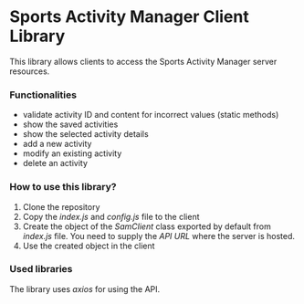 # Sports Activity Manager Client Library

This library allows clients to access the Sports Activity Manager server resources.

### Functionalities
* validate activity ID and content for incorrect values (static methods)
* show the saved activities
* show the selected activity details
* add a new activity
* modify an existing activity
* delete an activity

### How to use this library?
1. Clone the repository
2. Copy the *index.js* and *config.js* file to the client
3. Create the object of the *SamClient* class exported by default from *index.js* file. You need to supply the *API URL* where the server is hosted.
4. Use the created object in the client

### Used libraries
The library uses *axios* for using the API.
